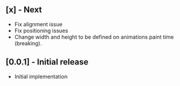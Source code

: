 ## [x] - Next

- Fix alignment issue
- Fix positioning issues
- Change width and height to be defined on animations paint time (breaking).

## [0.0.1] - Initial release

- Initial implementation
